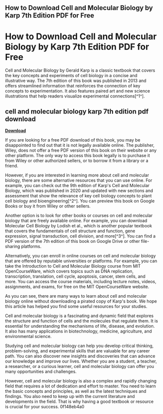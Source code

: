 ## How to Download Cell and Molecular Biology by Karp 7th Edition PDF for Free

  
# How to Download Cell and Molecular Biology by Karp 7th Edition PDF for Free
 
Cell and Molecular Biology by Gerald Karp is a classic textbook that covers the key concepts and experiments of cell biology in a concise and illustrative way. The 7th edition of this book was published in 2013 and offers streamlined information that reinforces the connection of key concepts to experimentation. It also features paired art and new science illustrations that help readers visualize experimental connections[^1^].
 
## cell and molecular biology karp 7th edition pdf download


[**Download**](https://www.google.com/url?q=https%3A%2F%2Furllio.com%2F2tKpO7&sa=D&sntz=1&usg=AOvVaw0p3UAE3Wf8U_MZnbgrBj4u)

 
If you are looking for a free PDF download of this book, you may be disappointed to find out that it is not legally available online. The publisher, Wiley, does not offer a free PDF version of this book on their website or any other platform. The only way to access this book legally is to purchase it from Wiley or other authorized sellers, or to borrow it from a library or a friend.
 
However, if you are interested in learning more about cell and molecular biology, there are some alternative resources that you can use online. For example, you can check out the 9th edition of Karp's Cell and Molecular Biology, which was published in 2020 and updated with new sections and assessment that show the relevance of key cell biology concepts to plant cell biology and bioengineering[^2^]. You can preview this book on Google Books or buy it from Wiley or other sellers.
 
Another option is to look for other books or courses on cell and molecular biology that are freely available online. For example, you can download Molecular Cell Biology by Lodish et al., which is another popular textbook that covers the fundamentals of cell structure and function, gene expression, signal transduction, cell division, and more[^3^]. You can find a PDF version of the 7th edition of this book on Google Drive or other file-sharing platforms.
 
Alternatively, you can enroll in online courses on cell and molecular biology that are offered by reputable universities or platforms. For example, you can take the Introduction to Cell and Molecular Biology course from MIT OpenCourseWare, which covers topics such as DNA replication, transcription, translation, cell cycle, apoptosis, cancer, stem cells, and more. You can access the course materials, including lecture notes, videos, assignments, and exams, for free on the MIT OpenCourseWare website.
 
As you can see, there are many ways to learn about cell and molecular biology online without downloading a pirated copy of Karp's book. We hope this article has helped you find some useful resources for your studies.
  
Cell and molecular biology is a fascinating and dynamic field that explores the structure and function of cells and the molecules that regulate them. It is essential for understanding the mechanisms of life, disease, and evolution. It also has many applications in biotechnology, medicine, agriculture, and environmental science.
 
Studying cell and molecular biology can help you develop critical thinking, problem-solving, and experimental skills that are valuable for any career path. You can also discover new insights and discoveries that can advance our knowledge and improve our lives. Whether you are a student, a teacher, a researcher, or a curious learner, cell and molecular biology can offer you many opportunities and challenges.
 
However, cell and molecular biology is also a complex and rapidly changing field that requires a lot of dedication and effort to master. You need to learn the basic concepts and principles, as well as the latest techniques and findings. You also need to keep up with the current literature and developments in the field. That is why having a good textbook or resource is crucial for your success.
 0f148eb4a0
